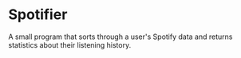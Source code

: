 # Spotifier
A small program that sorts through a user's Spotify data and returns statistics about their listening history.
